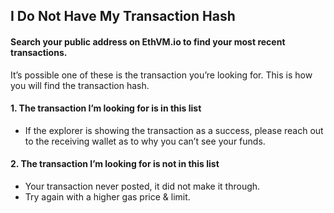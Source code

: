 ## I Do Not Have My Transaction Hash

#### Search your public address on EthVM.io to find your most recent transactions.

It’s possible one of these is the transaction you’re looking for. This is how you will find the transaction hash.

#### 1. The transaction I’m looking for is in this list

- If the explorer is showing the transaction as a success, please reach out to the receiving wallet as to why you can’t see your funds. 

#### 2. The transaction I’m looking for is not in this list

- Your transaction never posted, it did not make it through.
- Try again with a higher gas price & limit.
